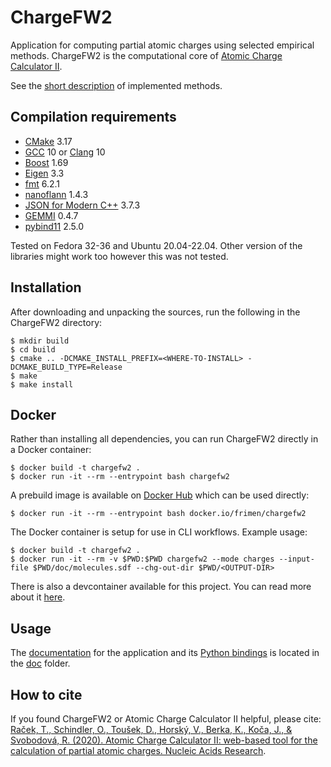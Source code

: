 # ChargeFW2

Application for computing partial atomic charges using selected empirical methods.
ChargeFW2 is the computational core of [Atomic Charge Calculator II](https://acc2.ncbr.muni.cz).

See the [short description](https://acc2.ncbr.muni.cz/static/methods.pdf) of implemented methods. 

## Compilation requirements
- [CMake](https://cmake.org/) 3.17
- [GCC](https://gcc.gnu.org/) 10 or [Clang](https://clang.llvm.org/) 10
- [Boost](https://www.boost.org/) 1.69
- [Eigen](http://eigen.tuxfamily.org) 3.3
- [fmt](https://fmt.dev) 6.2.1
- [nanoflann](https://github.com/jlblancoc/nanoflann) 1.4.3
- [JSON for Modern C++](https://github.com/nlohmann/json) 3.7.3
- [GEMMI](https://github.com/project-gemmi/gemmi) 0.4.7
- [pybind11](https://github.com/pybind/pybind11) 2.5.0

Tested on Fedora 32-36 and Ubuntu 20.04-22.04. Other version of the libraries might work too however this was not tested.

## Installation
After downloading and unpacking the sources, run the following in the ChargeFW2 directory:

```shell script
$ mkdir build
$ cd build
$ cmake .. -DCMAKE_INSTALL_PREFIX=<WHERE-TO-INSTALL> -DCMAKE_BUILD_TYPE=Release
$ make
$ make install
```

## Docker
Rather than installing all dependencies, you can run ChargeFW2 directly in a Docker container:

```shell script
$ docker build -t chargefw2 .
$ docker run -it --rm --entrypoint bash chargefw2
```

A prebuild image is available on [Docker Hub](https://hub.docker.com/r/frimen/chargefw2) which can be used directly:

```shell script
$ docker run -it --rm --entrypoint bash docker.io/frimen/chargefw2
```

The Docker container is setup for use in CLI workflows. Example usage:

```shell script
$ docker build -t chargefw2 .
$ docker run -it --rm -v $PWD:$PWD chargefw2 --mode charges --input-file $PWD/doc/molecules.sdf --chg-out-dir $PWD/<OUTPUT-DIR>
```

There is also a devcontainer available for this project. You can read more about it [here](.devcontainer/README.md).

## Usage

The [documentation](doc/documentation.md) for the application and its [Python bindings](doc/ChargeFW2%20-%20tutorial.pdf) is located in the [doc](doc) folder.

## How to cite
If you found ChargeFW2 or Atomic Charge Calculator II helpful, please cite: [Raček, T., Schindler, O., Toušek, D., Horský, V., Berka, K., Koča, J., & Svobodová, R. (2020). Atomic Charge Calculator II: web-based tool for the calculation of partial atomic charges. Nucleic Acids Research](https://doi.org/10.1093/nar/gkaa367).
